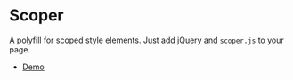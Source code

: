 # Scoper

A polyfill for scoped style elements. Just add jQuery and `scoper.js` to your page.

* [Demo](http://jsfiddle.net/thomaspark/rpe402LL/)
